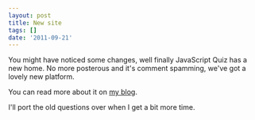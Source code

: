 ```yaml
---
layout: post
title: New site
tags: []
date: '2011-09-21'
---
```


You might have noticed some changes, well finally JavaScript Quiz has a new home. No more posterous and it's comment spamming, we've got a lovely new platform.

You can read more about it on [my blog][1].

I'll port the old questions over when I get a bit more time.

  [1]: http://www.aaron-powell.com/javascript/rebuilding-javascript-quiz-in-nodejs
